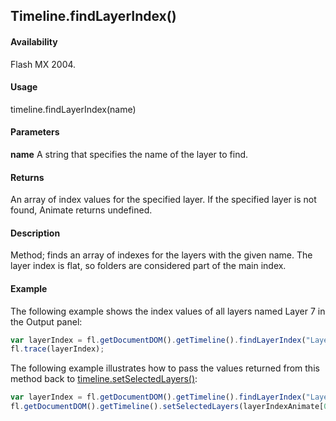 ## Timeline.findLayerIndex()

#### Availability

Flash MX 2004.

#### Usage

timeline.findLayerIndex(name)

#### Parameters

**name** A string that specifies the name of the layer to find.

#### Returns

An array of index values for the specified layer. If the specified layer is not found, Animate returns undefined.

#### Description

Method; finds an array of indexes for the layers with the given name. The layer index is flat, so folders are considered part of the main index.

#### Example

The following example shows the index values of all layers named Layer 7 in the Output panel:

```javascript
var layerIndex = fl.getDocumentDOM().getTimeline().findLayerIndex("Layer 7");
fl.trace(layerIndex);
```

The following example illustrates how to pass the values returned from this method back to
[timeline.setSelectedLayers()](../Timeline_object/timeli47.md):

```javascript
var layerIndex = fl.getDocumentDOM().getTimeline().findLayerIndex("Layer 1");
fl.getDocumentDOM().getTimeline().setSelectedLayers(layerIndexAnimate[0Animate], true);

```

